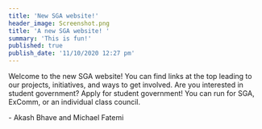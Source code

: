 ```yaml
---
title: 'New SGA website!'
header_image: Screenshot.png
title: 'A new SGA website! '
summary: 'This is fun!'
published: true
publish_date: '11/10/2020 12:27 pm'
---
```


Welcome to the new SGA website! You can find links at the top leading to our projects, initiatives, and ways to get involved. Are you interested in student government? Apply for student government! You can run for SGA, ExComm, or an individual class council.

\- Akash Bhave and Michael Fatemi
